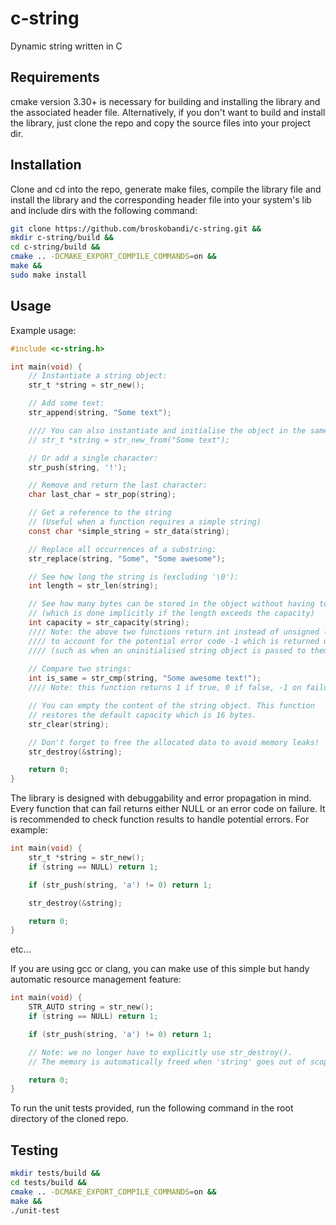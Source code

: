 # c-string
Dynamic string written in C

## Requirements
cmake version 3.30+ is necessary for building and installing the library and the associated header file. Alternatively, if you don't want to build and install the library, just clone the repo and copy the source files into your project dir.

## Installation
Clone and cd into the repo, generate make files, compile the library file and install the library and the corresponding header file into your system's lib and include dirs with the following command:
```bash
git clone https://github.com/broskobandi/c-string.git &&
mkdir c-string/build &&
cd c-string/build &&
cmake .. -DCMAKE_EXPORT_COMPILE_COMMANDS=on &&
make &&
sudo make install
```

## Usage
Example usage:
```c
#include <c-string.h>

int main(void) {
	// Instantiate a string object:
	str_t *string = str_new();

	// Add some text:
	str_append(string, "Some text");

	//// You can also instantiate and initialise the object in the same time:
	// str_t *string = str_new_from("Some text");

	// Or add a single character:
	str_push(string, '!');

	// Remove and return the last character:
	char last_char = str_pop(string);

	// Get a reference to the string
	// (Useful when a function requires a simple string)
	const char *simple_string = str_data(string);

	// Replace all occurrences of a substring:
	str_replace(string, "Some", "Some awesome");

	// See how long the string is (excluding '\0'):
	int length = str_len(string);

	// See how many bytes can be stored in the object without having to use realloc
	// (which is done implicitly if the length exceeds the capacity)
	int capacity = str_capacity(string);
	//// Note: the above two functions return int instead of unsigned long or size_t
	//// to account for the potential error code -1 which is returned upon failure
	//// (such as when an uninitialised string object is passed to them)
	
	// Compare two strings:
	int is_same = str_cmp(string, "Some awesome text!");
	//// Note: this function returns 1 if true, 0 if false, -1 on failure

	// You can empty the content of the string object. This function
	// restores the default capacity which is 16 bytes.
	str_clear(string);

	// Don't forget to free the allocated data to avoid memory leaks!
	str_destroy(&string);

	return 0;
}
```

The library is designed with debuggability and error propagation in mind. Every function that can fail returns either NULL or an error code on failure. It is recommended to check function results to handle potential errors. For example:
```c
int main(void) {
    str_t *string = str_new();
    if (string == NULL) return 1;

    if (str_push(string, 'a') != 0) return 1;

    str_destroy(&string);

    return 0;
}
```
etc...

If you are using gcc or clang, you can make use of this simple but handy automatic resource management feature:
```c
int main(void) {
    STR_AUTO string = str_new();
    if (string == NULL) return 1;

    if (str_push(string, 'a') != 0) return 1;

    // Note: we no longer have to explicitly use str_destroy(). 
    // The memory is automatically freed when 'string' goes out of scope.

    return 0;
}
```
To run the unit tests provided, run the following command in the root directory of the cloned repo.
## Testing
```bash
mkdir tests/build &&
cd tests/build &&
cmake .. -DCMAKE_EXPORT_COMPILE_COMMANDS=on &&
make &&
./unit-test
```
